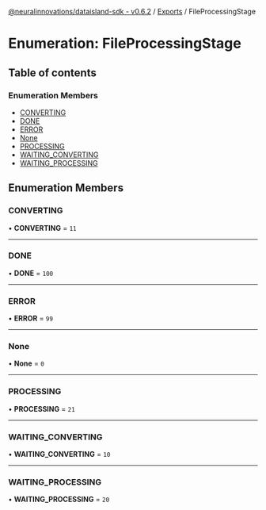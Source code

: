 [@neuralinnovations/dataisland-sdk - v0.6.2](../../README.md) / [Exports](../modules.md) / FileProcessingStage

# Enumeration: FileProcessingStage

## Table of contents

### Enumeration Members

- [CONVERTING](FileProcessingStage.md#converting)
- [DONE](FileProcessingStage.md#done)
- [ERROR](FileProcessingStage.md#error)
- [None](FileProcessingStage.md#none)
- [PROCESSING](FileProcessingStage.md#processing)
- [WAITING\_CONVERTING](FileProcessingStage.md#waiting_converting)
- [WAITING\_PROCESSING](FileProcessingStage.md#waiting_processing)

## Enumeration Members

### CONVERTING

• **CONVERTING** = ``11``

___

### DONE

• **DONE** = ``100``

___

### ERROR

• **ERROR** = ``99``

___

### None

• **None** = ``0``

___

### PROCESSING

• **PROCESSING** = ``21``

___

### WAITING\_CONVERTING

• **WAITING\_CONVERTING** = ``10``

___

### WAITING\_PROCESSING

• **WAITING\_PROCESSING** = ``20``

